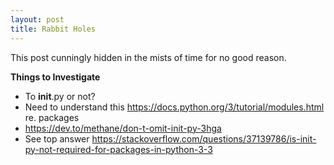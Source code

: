 ```yaml
---
layout: post
title: Rabbit Holes 
---
```


This post cunningly hidden in the mists of time for no good reason.

**Things to Investigate**

- To __init__.py or not?
- Need to understand this https://docs.python.org/3/tutorial/modules.html re. packages 
- https://dev.to/methane/don-t-omit-init-py-3hga 
- See top answer https://stackoverflow.com/questions/37139786/is-init-py-not-required-for-packages-in-python-3-3